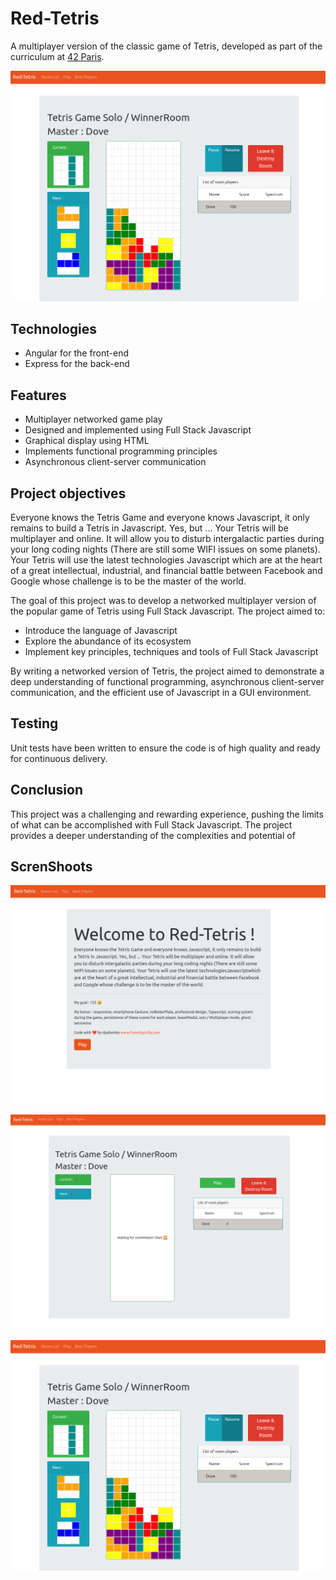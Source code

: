 # Red-Tetris

A multiplayer version of the classic game of Tetris, developed as part of the curriculum at [42 Paris](https://www.42.fr/).

![image info](https://github.com/dovepa/Red-Tetris/blob/master/screenshots/3.png?raw=true)

## Technologies
- Angular for the front-end
- Express for the back-end

## Features
- Multiplayer networked game play
- Designed and implemented using Full Stack Javascript
- Graphical display using HTML
- Implements functional programming principles
- Asynchronous client-server communication

## Project objectives
Everyone knows the Tetris Game and everyone knows Javascript, it only remains to build a Tetris in Javascript. Yes, but ... Your Tetris will be multiplayer and online. It will allow you to disturb intergalactic parties during your long coding nights (There are still some WIFI issues on some planets). Your Tetris will use the latest technologies Javascript which are at the heart of a great intellectual, industrial, and financial battle between Facebook and Google whose challenge is to be the master of the world. 

The goal of this project was to develop a networked multiplayer version of the popular game of Tetris using Full Stack Javascript. The project aimed to:
- Introduce the language of Javascript
- Explore the abundance of its ecosystem
- Implement key principles, techniques and tools of Full Stack Javascript

By writing a networked version of Tetris, the project aimed to demonstrate a deep understanding of functional programming, asynchronous client-server communication, and the efficient use of Javascript in a GUI environment.

## Testing
Unit tests have been written to ensure the code is of high quality and ready for continuous delivery.

## Conclusion
This project was a challenging and rewarding experience, pushing the limits of what can be accomplished with Full Stack Javascript. The project provides a deeper understanding of the complexities and potential of


## ScrenShoots

![image info](https://github.com/dovepa/Red-Tetris/blob/master/screenshots/1.png?raw=true)

![image info](https://github.com/dovepa/Red-Tetris/blob/master/screenshots/2.png?raw=true)

![image info](https://github.com/dovepa/Red-Tetris/blob/master/screenshots/3.png?raw=true)